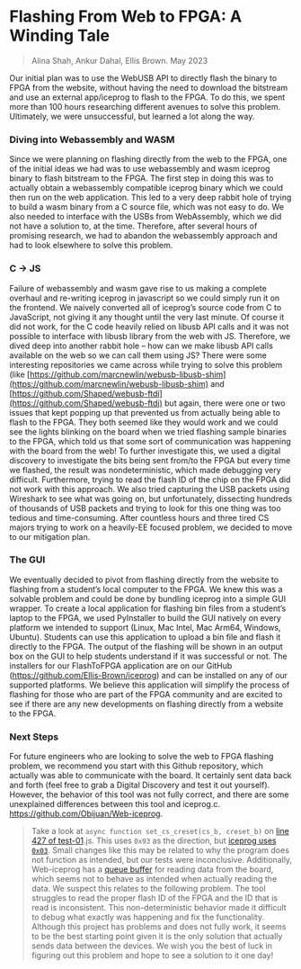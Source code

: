 # Flashing From Web to FPGA: A Winding Tale
> Alina Shah, Ankur Dahal, Ellis Brown. May 2023

Our initial plan was to use the WebUSB API to directly flash the binary to FPGA from the website, without having the need to download the bitstream and use an external app/iceprog to flash to the FPGA. To do this, we spent more than 100 hours researching different avenues to solve this problem. Ultimately, we were unsuccessful, but learned a lot along the way.

###  Diving into Webassembly and WASM
Since we were planning on flashing directly from the web to the FPGA, one of the initial ideas we had was to use webassembly and wasm iceprog binary to flash bitstream to the FPGA. The first step in doing this was to actually obtain a webassembly compatible iceprog binary which we could then run on the web application. This led to a very deep rabbit hole of trying to build a wasm binary from a C source file, which was not easy to do. We also needed to interface with the USBs from WebAssembly, which we did not have a solution to, at the time.  Therefore, after several hours of promising research, we had to abandon the webassembly approach and had to look elsewhere to solve this problem. 

### C → JS
Failure of webassembly and wasm gave rise to us making a complete overhaul and re-writing iceprog in javascript so we could simply run it on the frontend. We naively converted all of iceprog’s source code from C to JavaScript, not giving it any thought until the very last minute. Of course it did not work, for the C code heavily relied on libusb API calls and it was not possible to interface with libusb library from the web with JS. Therefore, we dived deep into another rabbit hole – how can we make libusb API calls available on the web so we can call them using JS? There were some interesting repositories we came across while trying to solve this problem (like [https://github.com/marcnewlin/webusb-libusb-shim](https://github.com/marcnewlin/webusb-libusb-shim) and [https://github.com/Shaped/webusb-ftdi](https://github.com/Shaped/webusb-ftdi) but again, there were one or two issues that kept popping up that prevented us from actually being able to flash to the FPGA. They both seemed like they would work and we could see the lights blinking on the board when we tried flashing sample binaries to the FPGA, which told us that some sort of communication was happening with the board from the web! To further investigate this, we used a digital discovery to investigate the bits being sent from/to the FPGA but every time we flashed, the result was nondeterministic, which made debugging very difficult. Furthermore, trying to read the flash ID of the chip on the FPGA did not work with this approach. We also tried capturing the USB packets using Wireshark to see what was going on, but unfortunately, dissecting hundreds of thousands of USB packets and trying to look for this one thing was too tedious and time-consuming. After countless hours and three tired CS majors trying to work on a heavily-EE focused problem, we decided to move to our mitigation plan.

### The GUI
We eventually decided to pivot from flashing directly from the website to flashing from a student’s local computer to the FPGA. We knew this was a solvable problem and could be done by bundling iceprog into a simple GUI wrapper. To create a local application for flashing bin files from a student’s laptop to the FPGA, we used PyInstaller to build the GUI natively on every platform we intended to support (Linux, Mac Intel, Mac Arm64, Windows, Ubuntu). Students can use this application to upload a bin file and flash it directly to the FPGA. The output of the flashing will be shown in an output box on the GUI to help students understand if it was successful or not. The installers for our FlashToFPGA application are on our GitHub (https://github.com/Ellis-Brown/iceprog) and can be installed on any of our supported platforms. We believe this application will simplify the process of flashing for those who are part of the FPGA community and are excited to see if there are any new developments on flashing directly from a website to the FPGA. 

### Next Steps
For future engineers who are looking to solve the web to FPGA flashing problem, we recommend you start with this Github repository, which actually was able to communicate with the board. It certainly sent data back and forth (feel free to grab a Digital Discovery and test it out yourself). However, the behavior of this tool was not fully correct, and there are some unexplained differences between this tool and iceprog.c. https://github.com/Obijuan/Web-iceprog. 
> Take a look at `async function set_cs_creset(cs_b, creset_b)` on [line 427 of test-01](https://github.com/Obijuan/Web-iceprog/blob/main/test-01.js#L427).js.  This uses `0x93` as the direction, but [iceprog uses `0x03`](https://github.com/YosysHQ/icestorm/blob/master/iceprog/iceprog.c). Small changes like this may be related to why the program does not function as intended, but our tests were inconclusive. Additionally, Web-iceprog has a [queue buffer](https://github.com/Obijuan/Web-iceprog/blob/main/test-01.js#L787) for reading data from the board, which seems not to behave as intended when actually reading the data. We suspect this relates to the following problem. The tool struggles to read the proper flash ID of the FPGA and the ID that is read is inconsistent. This non-deterministic behavior made it difficult to debug what exactly was happening and fix the functionality. Although this project has problems and does not fully work, it seems to be the best starting point given it is the only solution that actually sends data between the devices. We wish you the best of luck in figuring out this problem and hope to see a solution to it one day!


